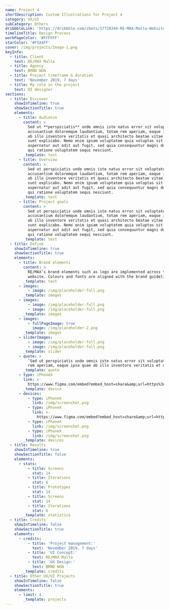 ```yaml
---
name: Project 4
shortDescription: Custom Illustrations for Project 4
category: UX/UI
subCategory: Others
dribbbleLink: 'https://dribbble.com/shots/17728344-RE-MAX-Malta-Website'
timelineTitle: Design Process
workPageColor: '#FFFFFF'
starColor: '#F5A4FF'
cover: /img/projects/Image-1.png
keyInfo:
  - title: Client
    text: RE/MAX Malta
  - title: Agency
    text: BRND WGN
  - title: Project timeframe & duration
    text: 'November 2019, 7 days'
  - title: My role in the project
    text: UI designer
sections:
  - title: Discover
    showInTimeline: true
    showSectionTitle: true
    elements:
      - title: Audience
        content: >
          Sed ut **perspiciatis** unde omnis iste natus error sit voluptatem
          accusantium doloremque laudantium, totam rem aperiam, eaque ipsa quae
          ab illo inventore veritatis et quasi architecto beatae vitae dicta
          sunt explicabo. Nemo enim ipsam voluptatem quia voluptas sit
          aspernatur aut odit aut fugit, sed quia consequuntur magni dolores eos
          qui ratione voluptatem sequi nesciunt.
        _template: text
      - title: Overview
        content: >
          Sed ut perspiciatis unde omnis iste natus error sit voluptatem
          accusantium doloremque laudantium, totam rem aperiam, eaque ipsa quae
          ab illo inventore veritatis et quasi architecto beatae vitae dicta
          sunt explicabo. Nemo enim ipsam voluptatem quia voluptas sit
          aspernatur aut odit aut fugit, sed quia consequuntur magni dolores eos
          qui ratione voluptatem sequi nesciunt.
        _template: text
      - title: Project goals
        content: >
          Sed ut perspiciatis unde omnis iste natus error sit voluptatem
          accusantium doloremque laudantium, totam rem aperiam, eaque ipsa quae
          ab illo inventore veritatis et quasi architecto beatae vitae dicta
          sunt explicabo. Nemo enim ipsam voluptatem quia voluptas sit
          aspernatur aut odit aut fugit, sed quia consequuntur magni dolores eos
          qui ratione voluptatem sequi nesciunt.
        _template: text
  - title: Define
    showInTimeline: true
    showSectionTitle: true
    elements:
      - title: Brand elements
        content: >
          RE/MAX’s brand elements such as logo are implemented across the
          website. Colours and fonts are aligned with the brand guidelines.
        _template: text
      - images:
          - image: /img/placeholder-full.png
        _template: images
      - images:
          - image: /img/placeholder-full.png
          - image: /img/placeholder-full.png
        _template: images
      - images:
          - fullPageImage: true
            image: /img/placeholder-2.png
        _template: images
      - sliderImages:
          - image: /img/placeholder-full.png
          - image: /img/placeholder-full.png
        _template: slider
      - quote: >
          ‘Sed ut perspiciatis unde omnis iste natus error sit voluptatem, totam
          rem aperiam, eaque ipsa quae ab illo inventore veritatis et quas.’
        _template: quote
      - type: iPhoneX
        link: >-
          https://www.figma.com/embed?embed_host=share&amp;url=https%3A%2F%2Fwww.figma.com%2Fproto%2FQaKvvMvwwFov4qwUMN79N1%2FPayMe%3Fnode-id%3D4%253A1113%26scaling%3Dscale-down-width%26page-id%3D2%253A475%26starting-point-node-id%3D4%253A600%26show-proto-sidebar%3D1&amp;hide-ui=1
        _template: device
      - devices:
          - type: iPhoneX
            link: /img/screenshot.png
          - type: iPhoneX
            link: >-
              https://www.figma.com/embed?embed_host=share&amp;url=https%3A%2F%2Fwww.figma.com%2Fproto%2FQaKvvMvwwFov4qwUMN79N1%2FPayMe%3Fnode-id%3D4%253A1113%26scaling%3Dscale-down-width%26page-id%3D2%253A475%26starting-point-node-id%3D4%253A600%26show-proto-sidebar%3D1&amp;hide-ui=1
          - type: iPhoneX
            link: /img/screenshot.png
          - type: iPhoneX
            link: /img/screenshot.png
        _template: devices
  - title: Results
    showInTimeline: true
    showSectionTitle: false
    elements:
      - stats:
          - title: Screens
            stat: 14
          - title: Iterations
            stat: 6
          - title: Prototypes
            stat: 14
          - title: Screens
            stat: 14
          - title: Iterations
            stat: 6
        _template: statistics
  - title: Credits
    showInTimeline: false
    showSectionTitle: true
    elements:
      - credits:
          - title: 'Project management:'
            text: 'November 2019, 7 days'
          - title: 'UI Concept:'
            text: RE/MAX Malta
          - title: 'UX Design:'
            text: BRND WGN
        _template: credits
  - title: Other UX/UI Projects
    showInTimeline: false
    showSectionTitle: true
    elements:
      - limit: 4
        _template: projects
---
```


